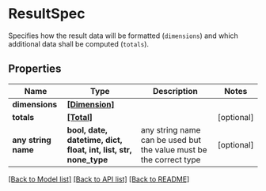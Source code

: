 # ResultSpec

Specifies how the result data will be formatted (```dimensions```) and which additional data shall be computed (```totals```).

## Properties
Name | Type | Description | Notes
------------ | ------------- | ------------- | -------------
**dimensions** | [**[Dimension]**](Dimension.md) |  | 
**totals** | [**[Total]**](Total.md) |  | [optional] 
**any string name** | **bool, date, datetime, dict, float, int, list, str, none_type** | any string name can be used but the value must be the correct type | [optional]

[[Back to Model list]](../README.md#documentation-for-models) [[Back to API list]](../README.md#documentation-for-api-endpoints) [[Back to README]](../README.md)


